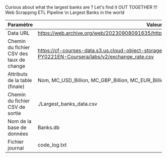 Curious about what the largest banks are ?
Let's find it OUT TOGETHER !!!
Web Scrapping ETL Pipeline \n
Largest Banks in the world


| Paramètre                            | Valeur                                                                                                      |
|--------------------------------------|-------------------------------------------------------------------------------------------------------------|
| Data URL                             | https://web.archive.org/web/20230908091635/https://en.wikipedia.org/wiki/List_of_largest_banks           |
| Chemin du fichier CSV des taux de change | https://cf-courses-data.s3.us.cloud-object-storage.appdomain.cloud/IBMSkillsNetwork-PY0221EN-Coursera/labs/v2/exchange_rate.csv |
| Attributs de la table (finale)       | Nom, MC_USD_Billion, MC_GBP_Billion, MC_EUR_Billion, MC_INR_Billion                                        |
| Chemin du fichier CSV de sortie      | ./Largest_banks_data.csv                                                                                    |
| Nom de la base de données            | Banks.db                                                                                                    |
| Fichier journal                      | code_log.txt                                                                                                |
